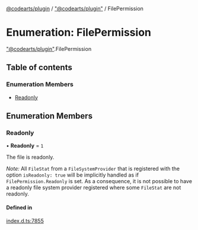[@codearts/plugin](../README.md) / ["@codearts/plugin"](../modules/_codearts_plugin_.md) / FilePermission

# Enumeration: FilePermission

["@codearts/plugin"](../modules/_codearts_plugin_.md).FilePermission

## Table of contents

### Enumeration Members

- [Readonly](codearts_plugin_.FilePermission.md#readonly)

## Enumeration Members

### Readonly

• **Readonly** = ``1``

The file is readonly.

*Note:* All `FileStat` from a `FileSystemProvider` that is registered with
the option `isReadonly: true` will be implicitly handled as if `FilePermission.Readonly`
is set. As a consequence, it is not possible to have a readonly file system provider
registered where some `FileStat` are not readonly.

#### Defined in

[index.d.ts:7855](https://github.com/huaweicloud/cloudide-plugin-api/blob/03b481c/index.d.ts#L7855)
